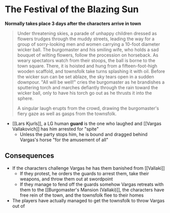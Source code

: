 # The Festival of the Blazing Sun

**Normally takes place 3 days after the characters arrive in town**

> Under threatening skies, a parade of unhappy children dressed as flowers trudges through the muddy streets, leading the way for a group of sorry-looking men and women carrying a 10-foot diameter wicker ball. The burgomaster and his smiling wife, who holds a sad bouquet of wilting flowers, follow the procession on horseback. As weary spectators watch from their stoops, the ball is borne to the town square. There, it is hoisted and hung from a fifteen-foot-high wooden scaffold, and townsfolk take turns splashing it with oil. Before the wicker sun can be set ablaze, the sky tears open in a sudden downpour. "All will be well!" cries the burgomaster as he brandishes a sputtering torch and marches defiantly through the rain toward the wicker ball, only to have his torch go out as he thrusts it into the sphere.
> 
> A singular laugh erupts from the crowd, drawing the burgomaster's fiery gaze as well as gasps from the townsfolk.

* [[Lars Kjurls]], a LG human **guard** is the one who laughed and [[Vargas Vallakovich]] has him arrested for "spite"
  * Unless the party stops him, he is bound and dragged behind Vargas's horse "for the amusement of all"

## Consequences

* If the characters challenge Vargas he has them banished from [[Vallaki]]
  * If they protest, he orders the guards to arrest them, take their weapons, and throw them out at swordpoint
  * If they manage to fend off the guards somehow Vargas retreats with them to the [[Burgomaster's Mansion (Vallaki)]], the characters have free rein of the town, and the townsfolk flee to their homes
* The players have actually managed to get the townsfolk to throw Vargas out of 
